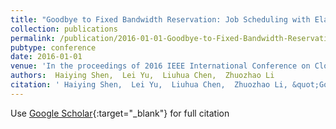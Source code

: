 ```yaml
---
title: "Goodbye to Fixed Bandwidth Reservation: Job Scheduling with Elastic Bandwidth Reservation in Clouds"
collection: publications
permalink: /publication/2016-01-01-Goodbye-to-Fixed-Bandwidth-Reservation-Job-Scheduling-with-Elastic-Bandwidth-Reservation-in-Clouds
pubtype: conference
date: 2016-01-01
venue: 'In the proceedings of 2016 IEEE International Conference on Cloud Computing Technology and Science (CloudCom)'
authors:  Haiying Shen,  Lei Yu,  Liuhua Chen,  Zhuozhao Li
citation: ' Haiying Shen,  Lei Yu,  Liuhua Chen,  Zhuozhao Li, &quot;Goodbye to Fixed Bandwidth Reservation: Job Scheduling with Elastic Bandwidth Reservation in Clouds.&quot; In the proceedings of 2016 IEEE International Conference on Cloud Computing Technology and Science (CloudCom), 2016.'
---
```

Use [Google Scholar](https://scholar.google.com/scholar?q=Goodbye+to+Fixed+Bandwidth+Reservation:+Job+Scheduling+with+Elastic+Bandwidth+Reservation+in+Clouds){:target="_blank"} for full citation